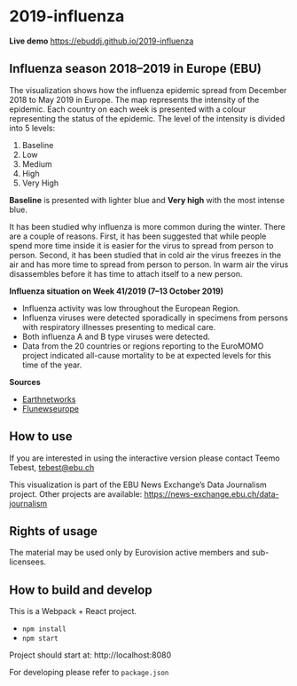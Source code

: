 # 2019-influenza

**Live demo** https://ebuddj.github.io/2019-influenza

## Influenza season 2018–2019 in Europe (EBU)

The visualization shows how the influenza epidemic spread from December 2018 to May 2019 in Europe. The map represents the intensity of the epidemic. Each country on each week is presented with a colour representing the status of the epidemic. The level of the intensity is divided into 5 levels: 
1. Baseline
2. Low
3. Medium
4. High
5. Very High

**Baseline** is presented with lighter blue and **Very high** with the most intense blue.

It has been studied why influenza is more common during the winter. There are a couple of reasons. First, it has been suggested that while people spend more time inside it is easier for the virus to spread from person to person. Second, it has been studied that in cold air the virus freezes in the air and has more time to spread from person to person. In warm air the virus disassembles before it has time to attach itself to a new person. 

**Influenza situation on Week 41/2019 (7–13 October 2019)**
* Influenza activity was low throughout the European Region.
* Influenza viruses were detected sporadically in specimens from persons with respiratory illnesses presenting to medical care.
* Both influenza A and B type viruses were detected.
* Data from the 20 countries or regions reporting to the EuroMOMO project indicated all-cause mortality to be at expected levels for this time of the year.

**Sources**
* [Earthnetworks](https://www.earthnetworks.com/blog/flu-season-strikes-winter)
* [Flunewseurope](http://flunewseurope.org)

## How to use

If you are interested in using the interactive version please contact Teemo Tebest, tebest@ebu.ch

This visualization is part of the EBU News Exchange’s Data Journalism project. Other projects are available: https://news-exchange.ebu.ch/data-journalism

## Rights of usage

The material may be used only by Eurovision active members and sub-licensees.

## How to build and develop

This is a Webpack + React project.

* `npm install`
* `npm start`

Project should start at: http://localhost:8080

For developing please refer to `package.json`